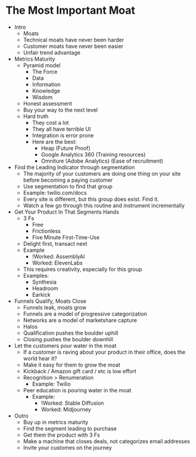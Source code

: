 # The Most Important Moat

- Intro
  - Moats
  - Technical moats have never been harder
  - Customer moats have never been easier
  - Unfair trend advantage
- Metrics Maturity
  - Pyramid model
    - The Force
    - Data
    - Information
    - Knowledge
    - Wisdom
  - Honest assessment
  - Buy your way to the next level
  - Hard truth
    - They cost a lot
    - They all have terrible UI
    - Integration is error prone
    - Here are the best:
      - Heap (Future Proof)
      - Google Analytics 360 (Training resources)
      - Omniture (Adobe Analytics) (Ease of recruitment)
- Find the Leading Indicator through segmentation
  - The majority of your customers are doing one thing on your site before
    becoming a paying customer
  - Use segmentation to find that group
  - Example: twilio.com/docs
  - Every site is different, but this group does exist. Find it.
  - Watch a few go through this routine and instrument incrementally
- Get Your Product In That Segments Hands 
  - 3 Fs
    - Free
    - Frictionless
    - Five Minute First-Time-Use
  - Delight first, transact next
  - Example
    - !Worked: AssemblyAI
    - Worked: ElevenLabs
  - This requires creativity, especially for this group
  - Examples:
    - Synthesia
    - Headroom
    - Earkick
- Funnels Qualify, Moats Close
  - Funnels leak, moats grow
  - Funnels are a model of progressive categorization 
  - Networks are a model of marketshare capture 
  - Halos
  - Qualification pushes the boulder uphill
  - Closing pushes the boulder downhill
- Let the customers pour water in the moat 
  - If a customer is raving about your product in their office, does the world
    hear it?
  - Make it easy for them to grow the moat
  - Kickback / Amazon gift card / etc is low effort
  - Recognition > Renumeration
    - Example: Twilio
  - Peer education is pouring water in the moat
      - Example:
        - !Worked: Stable Diffusion
        - Worked: Midjourney
- Outro
  - Buy up in metrics maturity
  - Find the segment leading to purchase
  - Get them the product with 3 Fs
  - Make a machine that closes deals, not categorizes email addresses 
  - Invite your customes on the journey
